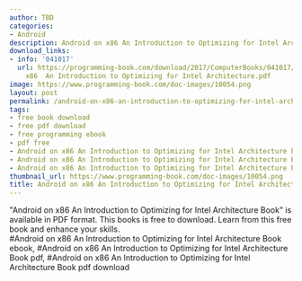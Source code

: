 ```yaml
---
author: TBD
categories:
- Android
description: Android on x86 An Introduction to Optimizing for Intel Architecture Book
download_links:
- info: '041017'
  url: https://programming-book.com/download/2017/ComputerBooks/041017/Android on
    x86  An Introduction to Optimizing for Intel Architecture.pdf
image: https://www.programming-book.com/doc-images/10054.png
layout: post
permalink: /android-on-x86-an-introduction-to-optimizing-for-intel-architecture-book.html
tags:
- free book download
- free pdf download
- free programming ebook
- pdf free
- Android on x86 An Introduction to Optimizing for Intel Architecture Book ebook
- Android on x86 An Introduction to Optimizing for Intel Architecture Book pdf
- Android on x86 An Introduction to Optimizing for Intel Architecture Book pdf download
thumbnail_url: https://www.programming-book.com/doc-images/10054.png
title: Android on x86 An Introduction to Optimizing for Intel Architecture Book
---
```


 
<div class="item-desc text-justify">
  "Android on x86 An Introduction to Optimizing for Intel Architecture Book" is available in PDF format. This books is free to download. Learn from this free book and enhance your skills.
  <br>
  #Android on x86 An Introduction to Optimizing for Intel Architecture Book ebook, #Android on x86 An Introduction to Optimizing for Intel Architecture Book pdf, #Android on x86 An Introduction to Optimizing for Intel Architecture Book pdf download
</div>